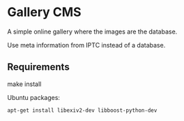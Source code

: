Gallery CMS
===========

A simple online gallery where the images are the database.

Use meta information from IPTC instead of a database.


Requirements
------------

make install

Ubuntu packages:

    apt-get install libexiv2-dev libboost-python-dev
